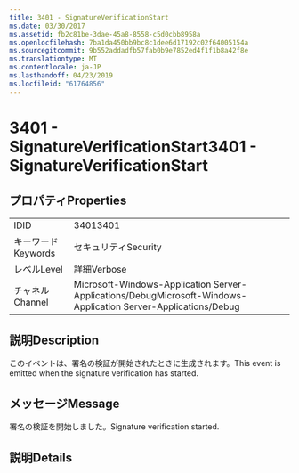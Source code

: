 ```yaml
---
title: 3401 - SignatureVerificationStart
ms.date: 03/30/2017
ms.assetid: fb2c81be-3dae-45a8-8558-c5d0cbb8958a
ms.openlocfilehash: 7ba1da450bb9bc8c1dee6d17192c02f64005154a
ms.sourcegitcommit: 9b552addadfb57fab0b9e7852ed4f1f1b8a42f8e
ms.translationtype: MT
ms.contentlocale: ja-JP
ms.lasthandoff: 04/23/2019
ms.locfileid: "61764856"
---
```

# <a name="3401---signatureverificationstart"></a><span data-ttu-id="8df1d-102">3401 - SignatureVerificationStart</span><span class="sxs-lookup"><span data-stu-id="8df1d-102">3401 - SignatureVerificationStart</span></span>
## <a name="properties"></a><span data-ttu-id="8df1d-103">プロパティ</span><span class="sxs-lookup"><span data-stu-id="8df1d-103">Properties</span></span>  
  
|||  
|-|-|  
|<span data-ttu-id="8df1d-104">ID</span><span class="sxs-lookup"><span data-stu-id="8df1d-104">ID</span></span>|<span data-ttu-id="8df1d-105">3401</span><span class="sxs-lookup"><span data-stu-id="8df1d-105">3401</span></span>|  
|<span data-ttu-id="8df1d-106">キーワード</span><span class="sxs-lookup"><span data-stu-id="8df1d-106">Keywords</span></span>|<span data-ttu-id="8df1d-107">セキュリティ</span><span class="sxs-lookup"><span data-stu-id="8df1d-107">Security</span></span>|  
|<span data-ttu-id="8df1d-108">レベル</span><span class="sxs-lookup"><span data-stu-id="8df1d-108">Level</span></span>|<span data-ttu-id="8df1d-109">詳細</span><span class="sxs-lookup"><span data-stu-id="8df1d-109">Verbose</span></span>|  
|<span data-ttu-id="8df1d-110">チャネル</span><span class="sxs-lookup"><span data-stu-id="8df1d-110">Channel</span></span>|<span data-ttu-id="8df1d-111">Microsoft-Windows-Application Server-Applications/Debug</span><span class="sxs-lookup"><span data-stu-id="8df1d-111">Microsoft-Windows-Application Server-Applications/Debug</span></span>|  
  
## <a name="description"></a><span data-ttu-id="8df1d-112">説明</span><span class="sxs-lookup"><span data-stu-id="8df1d-112">Description</span></span>  
 <span data-ttu-id="8df1d-113">このイベントは、署名の検証が開始されたときに生成されます。</span><span class="sxs-lookup"><span data-stu-id="8df1d-113">This event is emitted when the signature verification has started.</span></span>  
  
## <a name="message"></a><span data-ttu-id="8df1d-114">メッセージ</span><span class="sxs-lookup"><span data-stu-id="8df1d-114">Message</span></span>  
 <span data-ttu-id="8df1d-115">署名の検証を開始しました。</span><span class="sxs-lookup"><span data-stu-id="8df1d-115">Signature verification started.</span></span>  
  
## <a name="details"></a><span data-ttu-id="8df1d-116">説明</span><span class="sxs-lookup"><span data-stu-id="8df1d-116">Details</span></span>
